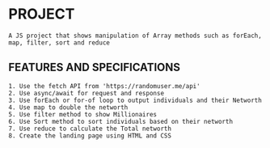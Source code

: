 # PROJECT

    A JS project that shows manipulation of Array methods such as forEach, map, filter, sort and reduce

## FEATURES AND SPECIFICATIONS

    1. Use the fetch API from 'https://randomuser.me/api'
    2. Use async/await for request and response
    3. Use forEach or for-of loop to output individuals and their Networth
    4. Use map to double the networth
    5. Use filter method to show Millionaires
    6. Use Sort method to sort individuals based on their networth
    7. Use reduce to calculate the Total networth
    8. Create the landing page using HTML and CSS
